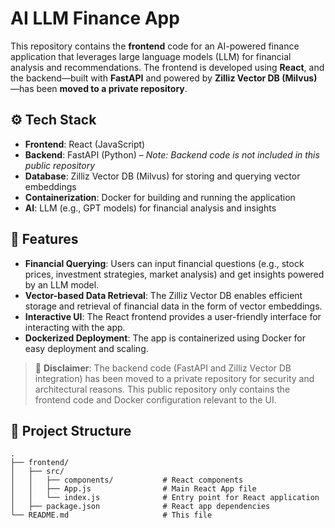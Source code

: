 # AI LLM Finance App

This repository contains the **frontend** code for an AI-powered finance application that leverages large language models (LLM) for financial analysis and recommendations. The frontend is developed using **React**, and the backend—built with **FastAPI** and powered by **Zilliz Vector DB (Milvus)**—has been **moved to a private repository**.

## ⚙️ Tech Stack

- **Frontend**: React (JavaScript)
- **Backend**: FastAPI (Python) – _Note: Backend code is not included in this public repository_
- **Database**: Zilliz Vector DB (Milvus) for storing and querying vector embeddings
- **Containerization**: Docker for building and running the application
- **AI**: LLM (e.g., GPT models) for financial analysis and insights

## 🚀 Features

- **Financial Querying**: Users can input financial questions (e.g., stock prices, investment strategies, market analysis) and get insights powered by an LLM model.
- **Vector-based Data Retrieval**: The Zilliz Vector DB enables efficient storage and retrieval of financial data in the form of vector embeddings.
- **Interactive UI**: The React frontend provides a user-friendly interface for interacting with the app.
- **Dockerized Deployment**: The app is containerized using Docker for easy deployment and scaling.

> 🛑 **Disclaimer**: The backend code (FastAPI and Zilliz Vector DB integration) has been moved to a private repository for security and architectural reasons. This public repository only contains the frontend code and Docker configuration relevant to the UI.

## 📁 Project Structure

```plaintext
.
├── frontend/
│   ├── src/
│   │   ├── components/           # React components
│   │   ├── App.js                # Main React App file
│   │   └── index.js              # Entry point for React application
│   ├── package.json              # React app dependencies
└── README.md                     # This file
